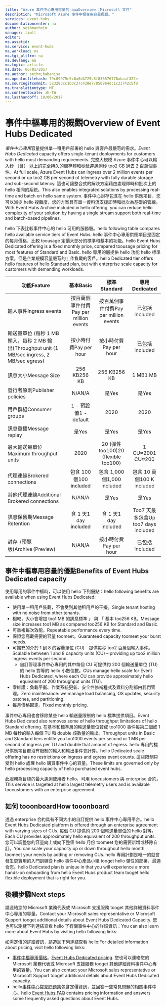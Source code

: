 ```yaml
---
title: "Azure 事件中心專用容量的 aaaOverview |Microsoft 文件"
description: "Microsoft Azure 事件中樞專用容量概觀。"
services: event-hubs
documentationcenter: na
author: sethmanheim
manager: timlt
editor: 
ms.assetid: 
ms.service: event-hubs
ms.workload: na
ms.tgt_pltfrm: na
ms.devlang: na
ms.topic: article
ms.date: 06/01/2017
ms.author: sethm;babanisa
ms.openlocfilehash: 79c09975e5c0a6d4729c8f836576770abaaf322e
ms.sourcegitcommit: 523283cc1b3c37c428e77850964dc1c33742c5f0
ms.translationtype: MT
ms.contentlocale: zh-TW
ms.lasthandoff: 10/06/2017
---
```

# <a name="overview-of-event-hubs-dedicated"></a><span data-ttu-id="02eeb-103">事件中樞專用的概觀</span><span class="sxs-lookup"><span data-stu-id="02eeb-103">Overview of Event Hubs Dedicated</span></span>

<span data-ttu-id="02eeb-104">*事件中心專用*容量提供單一租用戶部署的 hello 與客戶最嚴苛的需求。</span><span class="sxs-lookup"><span data-stu-id="02eeb-104">*Event Hubs Dedicated* capacity offers single-tenant deployments for customers with hello most demanding requirements.</span></span> <span data-ttu-id="02eeb-105">完整大規模 Azure 事件中心可以輸入秒 （含） 以上的完全持久的儲存體和秒延遲遙測秒 too2 GB 過去 2 百萬個事件。</span><span class="sxs-lookup"><span data-stu-id="02eeb-105">At full scale, Azure Event Hubs can ingress over 2 million events per second or up too2 GB per second of telemetry with fully durable storage and sub-second latency.</span></span> <span data-ttu-id="02eeb-106">這也可讓整合式的解決方案藉由處理即時和批次上的 hello 相同的系統。</span><span class="sxs-lookup"><span data-stu-id="02eeb-106">This also enables integrated solutions by processing real-time and batch on hello same system.</span></span> <span data-ttu-id="02eeb-107">事件中心封存包含在 hello 供應項目，您可以減少 hello 複雜度，您的方案具有單一資料流支援即時和批次為基礎的管線。</span><span class="sxs-lookup"><span data-stu-id="02eeb-107">With Event Hubs Archive included in hello offering, you can reduce hello complexity of your solution by having a single stream support both real-time and batch-based pipelines.</span></span>

<span data-ttu-id="02eeb-108">hello 下表比較事件中心的 hello 可用的服務層。</span><span class="sxs-lookup"><span data-stu-id="02eeb-108">hello following table compares hello available service tiers of Event Hubs.</span></span> <span data-ttu-id="02eeb-109">hello 事件中心專用供應項目是固定的每月價格，比較 toousage 定價大部分的標準和基本的功能。</span><span class="sxs-lookup"><span data-stu-id="02eeb-109">hello Event Hubs Dedicated offering is a fixed monthly price, compared toousage pricing for most features of Standard and Basic.</span></span> <span data-ttu-id="02eeb-110">hello 專用的層提供 hello 功能 hello 標準方案，但是企業規模容量嚴苛的工作負載的客戶。</span><span class="sxs-lookup"><span data-stu-id="02eeb-110">hello Dedicated tier offers hello features of hello Standard plan, but with enterprise scale capacity for customers with demanding workloads.</span></span> 

| <span data-ttu-id="02eeb-111">功能</span><span class="sxs-lookup"><span data-stu-id="02eeb-111">Feature</span></span> | <span data-ttu-id="02eeb-112">基本</span><span class="sxs-lookup"><span data-stu-id="02eeb-112">Basic</span></span> | <span data-ttu-id="02eeb-113">標準</span><span class="sxs-lookup"><span data-stu-id="02eeb-113">Standard</span></span> | <span data-ttu-id="02eeb-114">專用</span><span class="sxs-lookup"><span data-stu-id="02eeb-114">Dedicated</span></span> |
| --- |:---:|:---:|:---:|
| <span data-ttu-id="02eeb-115">輸入事件</span><span class="sxs-lookup"><span data-stu-id="02eeb-115">Ingress events</span></span> | <span data-ttu-id="02eeb-116">按百萬個事件付費</span><span class="sxs-lookup"><span data-stu-id="02eeb-116">Pay per million events</span></span> | <span data-ttu-id="02eeb-117">按百萬個事件付費</span><span class="sxs-lookup"><span data-stu-id="02eeb-117">Pay per million events</span></span> | <span data-ttu-id="02eeb-118">已包括</span><span class="sxs-lookup"><span data-stu-id="02eeb-118">Included</span></span> |
| <span data-ttu-id="02eeb-119">輸送量單位 (每秒 1 MB 輸入，每秒 2 MB 輸出)</span><span class="sxs-lookup"><span data-stu-id="02eeb-119">Throughput unit (1 MB/sec ingress, 2 MB/sec egress)</span></span> | <span data-ttu-id="02eeb-120">按小時付費</span><span class="sxs-lookup"><span data-stu-id="02eeb-120">Pay per hour</span></span> | <span data-ttu-id="02eeb-121">按小時付費</span><span class="sxs-lookup"><span data-stu-id="02eeb-121">Pay per hour</span></span> | <span data-ttu-id="02eeb-122">已包括</span><span class="sxs-lookup"><span data-stu-id="02eeb-122">Included</span></span> |
| <span data-ttu-id="02eeb-123">訊息大小</span><span class="sxs-lookup"><span data-stu-id="02eeb-123">Message Size</span></span> | <span data-ttu-id="02eeb-124">256 KB</span><span class="sxs-lookup"><span data-stu-id="02eeb-124">256 KB</span></span> | <span data-ttu-id="02eeb-125">256 KB</span><span class="sxs-lookup"><span data-stu-id="02eeb-125">256 KB</span></span> | <span data-ttu-id="02eeb-126">1 MB</span><span class="sxs-lookup"><span data-stu-id="02eeb-126">1 MB</span></span> |
| <span data-ttu-id="02eeb-127">發行者原則</span><span class="sxs-lookup"><span data-stu-id="02eeb-127">Publisher policies</span></span> | <span data-ttu-id="02eeb-128">N/A</span><span class="sxs-lookup"><span data-stu-id="02eeb-128">N/A</span></span> | <span data-ttu-id="02eeb-129">是</span><span class="sxs-lookup"><span data-stu-id="02eeb-129">Yes</span></span> | <span data-ttu-id="02eeb-130">是</span><span class="sxs-lookup"><span data-stu-id="02eeb-130">Yes</span></span> |     
| <span data-ttu-id="02eeb-131">用戶群組</span><span class="sxs-lookup"><span data-stu-id="02eeb-131">Consumer groups</span></span> | <span data-ttu-id="02eeb-132">1 - 預設值</span><span class="sxs-lookup"><span data-stu-id="02eeb-132">1 - default</span></span> | <span data-ttu-id="02eeb-133">20</span><span class="sxs-lookup"><span data-stu-id="02eeb-133">20</span></span> | <span data-ttu-id="02eeb-134">20</span><span class="sxs-lookup"><span data-stu-id="02eeb-134">20</span></span> |
| <span data-ttu-id="02eeb-135">訊息重播</span><span class="sxs-lookup"><span data-stu-id="02eeb-135">Message replay</span></span> | <span data-ttu-id="02eeb-136">是</span><span class="sxs-lookup"><span data-stu-id="02eeb-136">Yes</span></span> | <span data-ttu-id="02eeb-137">是</span><span class="sxs-lookup"><span data-stu-id="02eeb-137">Yes</span></span> | <span data-ttu-id="02eeb-138">是</span><span class="sxs-lookup"><span data-stu-id="02eeb-138">Yes</span></span> |
| <span data-ttu-id="02eeb-139">最大輸送量單位</span><span class="sxs-lookup"><span data-stu-id="02eeb-139">Maximum throughput units</span></span> | <span data-ttu-id="02eeb-140">20</span><span class="sxs-lookup"><span data-stu-id="02eeb-140">20</span></span> | <span data-ttu-id="02eeb-141">20 (彈性 too100)</span><span class="sxs-lookup"><span data-stu-id="02eeb-141">20 (flexible too100)</span></span>  | <span data-ttu-id="02eeb-142">1 CU≈200</span><span class="sxs-lookup"><span data-stu-id="02eeb-142">1 CU≈200</span></span> |
| <span data-ttu-id="02eeb-143">代理連線</span><span class="sxs-lookup"><span data-stu-id="02eeb-143">Brokered connections</span></span> | <span data-ttu-id="02eeb-144">包含 100 個</span><span class="sxs-lookup"><span data-stu-id="02eeb-144">100 included</span></span> | <span data-ttu-id="02eeb-145">包含 1,000 個</span><span class="sxs-lookup"><span data-stu-id="02eeb-145">1,000 included</span></span> | <span data-ttu-id="02eeb-146">包含 10 萬個</span><span class="sxs-lookup"><span data-stu-id="02eeb-146">100 K included</span></span> |
| <span data-ttu-id="02eeb-147">其他代理連線</span><span class="sxs-lookup"><span data-stu-id="02eeb-147">Additional Brokered connections</span></span> | <span data-ttu-id="02eeb-148">N/A</span><span class="sxs-lookup"><span data-stu-id="02eeb-148">N/A</span></span> | <span data-ttu-id="02eeb-149">是</span><span class="sxs-lookup"><span data-stu-id="02eeb-149">Yes</span></span> | <span data-ttu-id="02eeb-150">是</span><span class="sxs-lookup"><span data-stu-id="02eeb-150">Yes</span></span> |
| <span data-ttu-id="02eeb-151">訊息保留期</span><span class="sxs-lookup"><span data-stu-id="02eeb-151">Message Retention</span></span> | <span data-ttu-id="02eeb-152">含 1 天</span><span class="sxs-lookup"><span data-stu-id="02eeb-152">1 day included</span></span> | <span data-ttu-id="02eeb-153">含 1 天</span><span class="sxs-lookup"><span data-stu-id="02eeb-153">1 day included</span></span> | <span data-ttu-id="02eeb-154">Too7 天最多包含</span><span class="sxs-lookup"><span data-stu-id="02eeb-154">Up too7 days included</span></span> |
| <span data-ttu-id="02eeb-155">封存  (預覽版)</span><span class="sxs-lookup"><span data-stu-id="02eeb-155">Archive (Preview)</span></span> | <span data-ttu-id="02eeb-156">N/A</span><span class="sxs-lookup"><span data-stu-id="02eeb-156">N/A</span></span>   | <span data-ttu-id="02eeb-157">按小時付費</span><span class="sxs-lookup"><span data-stu-id="02eeb-157">Pay per hour</span></span> | <span data-ttu-id="02eeb-158">已包括</span><span class="sxs-lookup"><span data-stu-id="02eeb-158">Included</span></span> |

## <a name="benefits-of-event-hubs-dedicated-capacity"></a><span data-ttu-id="02eeb-159">事件中樞專用容量的優點</span><span class="sxs-lookup"><span data-stu-id="02eeb-159">Benefits of Event Hubs Dedicated capacity</span></span>

<span data-ttu-id="02eeb-160">使用專用的事件中樞時，可以使用 hello 下列優點：</span><span class="sxs-lookup"><span data-stu-id="02eeb-160">hello following benefits are available when using Event Hubs Dedicated:</span></span>

* <span data-ttu-id="02eeb-161">使用單一租用戶裝載，不會受到其他租用戶的干擾。</span><span class="sxs-lookup"><span data-stu-id="02eeb-161">Single tenant hosting with no noise from other tenants.</span></span>
* <span data-ttu-id="02eeb-162">相較，大小會增加 too1 MB 的訊息標準 」 與 「 基本 too256 KB。</span><span class="sxs-lookup"><span data-stu-id="02eeb-162">Message size increases too1 MB as compared too256 KB for Standard and Basic.</span></span>
* <span data-ttu-id="02eeb-163">可重複每次效能。</span><span class="sxs-lookup"><span data-stu-id="02eeb-163">Repeatable performance every time.</span></span>
* <span data-ttu-id="02eeb-164">保證您高載需要的容量 toomeet。</span><span class="sxs-lookup"><span data-stu-id="02eeb-164">Guaranteed capacity toomeet your burst needs.</span></span>
* <span data-ttu-id="02eeb-165">可擴充的介於 1 到 8 的容量單位 (CU) – 提供每秒 too2 百萬個輸入事件。</span><span class="sxs-lookup"><span data-stu-id="02eeb-165">Scalable between 1 and 8 capacity units (CU) – providing up too2 million ingress events per second.</span></span>
  * <span data-ttu-id="02eeb-166">自訂管理事件中心專用的其中每個 CU 可提供約 200 個輸送量單位 (TU) 的 hello 對等的 hello 小數位數。</span><span class="sxs-lookup"><span data-stu-id="02eeb-166">CUs manage hello scale for Event Hubs Dedicated, where each CU can provide approximately hello equivalent of 200 throughput units (TU).</span></span>
* <span data-ttu-id="02eeb-167">零維護：負載平衡、作業系統更新、安全性修補程式及資料分割都由我們管理。</span><span class="sxs-lookup"><span data-stu-id="02eeb-167">Zero maintenance: we manage load balancing, OS updates, security patches, and partitioning.</span></span>
* <span data-ttu-id="02eeb-168">每月價格固定。</span><span class="sxs-lookup"><span data-stu-id="02eeb-168">Fixed monthly pricing.</span></span>

<span data-ttu-id="02eeb-169">事件中心專用也會移除某些 hello 輸送量限制的 hello 標準提供項目。</span><span class="sxs-lookup"><span data-stu-id="02eeb-169">Event Hubs Dedicated also removes some of hello throughput limitations of hello Standard offering.</span></span> <span data-ttu-id="02eeb-170">在基本和標準層的輸送量單位贊成 too1000 事件每第二個或 1 MB 每秒的輸入每個 TU 和 double 該數量的輸出。</span><span class="sxs-lookup"><span data-stu-id="02eeb-170">Throughput units in Basic and Standard tiers entitle you too1000 events per second or 1 MB per second of ingress per TU and double that amount of egress.</span></span> <span data-ttu-id="02eeb-171">hello 專用的標尺供應項目都沒有限制的輸入和輸出事件會計算。</span><span class="sxs-lookup"><span data-stu-id="02eeb-171">hello Dedicated scale offering has no restrictions on ingress and egress event counts.</span></span> <span data-ttu-id="02eeb-172">這些限制只受到 hello 處理 hello 購買事件中心的容量。</span><span class="sxs-lookup"><span data-stu-id="02eeb-172">These limits are governed only by hello processing capacity of hello purchased event hubs.</span></span>

<span data-ttu-id="02eeb-173">此服務為目標的最大遙測使用者 hello，可用 toocustomers 與 enterprise 合約。</span><span class="sxs-lookup"><span data-stu-id="02eeb-173">This service is targeted at hello largest telemetry users and is available toocustomers with an enterprise agreement.</span></span>

## <a name="how-tooonboard"></a><span data-ttu-id="02eeb-174">如何 tooonboard</span><span class="sxs-lookup"><span data-stu-id="02eeb-174">How tooonboard</span></span>

<span data-ttu-id="02eeb-175">透過 enterprise 合約具有不同大小的自訂提供 hello 事件中心專用平台。</span><span class="sxs-lookup"><span data-stu-id="02eeb-175">hello Event Hubs Dedicated platform is offered through an enterprise agreement with varying sizes of CUs.</span></span> <span data-ttu-id="02eeb-176">每個 CU 提供約 200 個輸送量單位的 hello 對等。</span><span class="sxs-lookup"><span data-stu-id="02eeb-176">Each CU provides approximately hello equivalent of 200 throughput units.</span></span> <span data-ttu-id="02eeb-177">您可以調整您的容量向上或向下整個 hello 月份 toomeet 您的需要新增或移除自訂。</span><span class="sxs-lookup"><span data-stu-id="02eeb-177">You can scale your capacity up or down throughout hello month toomeet your needs by adding or removing CUs.</span></span> <span data-ttu-id="02eeb-178">hello 專用計劃是唯一的就會發生更實用的入門訓練從 hello 事件中心產品小組 tooget hello 彈性的部署，最適合您。</span><span class="sxs-lookup"><span data-stu-id="02eeb-178">hello Dedicated plan is unique in that you will experience a more hands-on onboarding from hello Event Hubs product team tooget hello flexible deployment that is right for you.</span></span> 

## <a name="next-steps"></a><span data-ttu-id="02eeb-179">後續步驟</span><span class="sxs-lookup"><span data-stu-id="02eeb-179">Next steps</span></span>
<span data-ttu-id="02eeb-180">請連絡您的 Microsoft 業務代表或 Microsoft 支援服務 tooget 其他詳細資料事件中心專用的容量。</span><span class="sxs-lookup"><span data-stu-id="02eeb-180">Contact your Microsoft sales representative or Microsoft Support tooget additional details about Event Hubs Dedicated Capacity.</span></span> <span data-ttu-id="02eeb-181">您也可以瀏覽下列連結查看 hello 了有關事件中心的詳細資訊：</span><span class="sxs-lookup"><span data-stu-id="02eeb-181">You can also learn more about Event Hubs by visiting hello following links:</span></span>

<span data-ttu-id="02eeb-182">如需定價的詳細資訊，請造訪下列連結查看 hello:</span><span class="sxs-lookup"><span data-stu-id="02eeb-182">For detailed information about pricing, visit hello following links:</span></span>

- <span data-ttu-id="02eeb-183">[事件中樞專用價格](https://azure.microsoft.com/pricing/details/event-hubs/)。</span><span class="sxs-lookup"><span data-stu-id="02eeb-183">[Event Hubs Dedicated pricing](https://azure.microsoft.com/pricing/details/event-hubs/).</span></span> <span data-ttu-id="02eeb-184">您也可以連絡您的 Microsoft 業務代表或 Microsoft 支援服務 tooget 其他詳細資料事件中心專用的容量。</span><span class="sxs-lookup"><span data-stu-id="02eeb-184">You can also contact your Microsoft sales representative or Microsoft Support tooget additional details about Event Hubs Dedicated capacity.</span></span>
- <span data-ttu-id="02eeb-185">hello[事件中心常見問題集](event-hubs-faq.md)包含定價資訊，並回答一些常見問題的相關事件中心。</span><span class="sxs-lookup"><span data-stu-id="02eeb-185">hello [Event Hubs FAQ](event-hubs-faq.md) contains pricing information and answers some frequently asked questions about Event Hubs.</span></span> 

